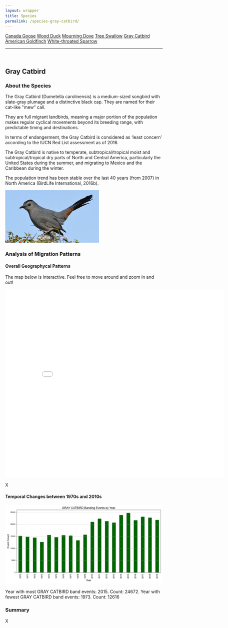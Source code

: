 ```yaml
---
layout: wrapper
title: Species
permalink: /species-gray-catbird/
---
```

<div class="flex">
    <a href="/species/" class="button">Canada Goose</a>
    <a href="/species-wood-duck/" class="button">Wood Duck</a>
    <a href="/species-mourning-dove/" class="button">Mourning Dove</a>
    <a href="/species-tree-swallow/" class="button">Tree Swallow</a>
    <a href="/species-gray-catbird/" class="button">Gray Catbird</a>
    <a href="/species-american-goldfinch/" class="button">American Goldfinch</a>
    <a href="/species-white-throated-sparrow/" class="button">White-throated Sparrow</a>
</div>
<hr>
<br>
<h2>Gray Catbird</h2>
<div>
    <h3>About the Species</h3>
    <div>
      <p>The Gray Catbird (<span class="italic">Dumetella carolinensis</span>) is a medium-sized songbird with slate-gray plumage and a distinctive black cap. They are named for their cat-like "mew" call.</p>
      <p>They are full migrant landbirds, meaning a major portion of the population makes regular cyclical movements beyond its breeding range, with predictable timing and destinations.</p>
      <p>In terms of endangerment, the Gray Catbird is considered as ‘least concern’ according to the IUCN Red List assessment as of 2016.</p>
      <p>The Gray Catbird is native to temperate, subtropical/tropical moist and subtropical/tropical dry parts of North and Central America, particularly the United States during the summer, and migrating to Mexico and the Caribbean during the winter.</p>
      <p>The population trend has been stable over the last 40 years (from 2007) in North America (BirdLife International, 2016b).</p>
      <img src="/figures/gray-catbird.jpeg" alt="https://www.audubon.org/field-guide/bird/gray-catbird" class="image">
    </div>
</div>

<div>
    <h3>Analysis of Migration Patterns</h3>
    <div>
        <h4>Overall Geographycal Patterns</h4>
        <p class="italic">The map below is interactive. Feel free to move around and zoom in and out!</p>
        <iframe src="/assets/species-geo-maps/GRAY_CATBIRD_banding_map_with_geojson_us_ca.html" width="700" height="600" frameborder="0"></iframe>
        <p>X</p>
    </div>
    <div>
        <h4>Temporal Changes between 1970s and 2010s</h4>
        <img src="/figures/species-banding/gray_catbird_banding_by_year.png" alt="gray_catbird_banding_by_year"  class="graph-img">
        <p>Year with most GRAY CATBIRD band events: 2015. Count: 24672. Year with fewest GRAY CATBIRD band events: 1973. Count: 12616</p>
    </div>
    <div>
        <h3>Summary</h3>
        <p>X</p>
    </div>


</div>